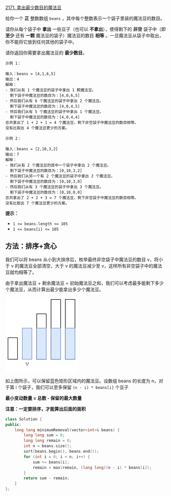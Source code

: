 [2171. 拿出最少数目的魔法豆](https://leetcode-cn.com/problems/removing-minimum-number-of-magic-beans/)

给你一个 **正** 整数数组 `beans` ，其中每个整数表示一个袋子里装的魔法豆的数目。

请你从每个袋子中 **拿出** 一些豆子（也可以 **不拿出**），使得剩下的 **非空** 袋子中（即 **至少** 还有 **一颗** 魔法豆的袋子）魔法豆的数目 **相等** 。一旦魔法豆从袋子中取出，你不能将它放到任何其他的袋子中。

请你返回你需要拿出魔法豆的 **最少数目**。

```
示例 1：

输入：beans = [4,1,6,5]
输出：4
解释：
- 我们从有 1 个魔法豆的袋子中拿出 1 颗魔法豆。
  剩下袋子中魔法豆的数目为：[4,0,6,5]
- 然后我们从有 6 个魔法豆的袋子中拿出 2 个魔法豆。
  剩下袋子中魔法豆的数目为：[4,0,4,5]
- 然后我们从有 5 个魔法豆的袋子中拿出 1 个魔法豆。
  剩下袋子中魔法豆的数目为：[4,0,4,4]
总共拿出了 1 + 2 + 1 = 4 个魔法豆，剩下非空袋子中魔法豆的数目相等。
没有比取出 4 个魔法豆更少的方案。

示例 2：

输入：beans = [2,10,3,2]
输出：7
解释：
- 我们从有 2 个魔法豆的其中一个袋子中拿出 2 个魔法豆。
  剩下袋子中魔法豆的数目为：[0,10,3,2]
- 然后我们从另一个有 2 个魔法豆的袋子中拿出 2 个魔法豆。
  剩下袋子中魔法豆的数目为：[0,10,3,0]
- 然后我们从有 3 个魔法豆的袋子中拿出 3 个魔法豆。
  剩下袋子中魔法豆的数目为：[0,10,0,0]
总共拿出了 2 + 2 + 3 = 7 个魔法豆，剩下非空袋子中魔法豆的数目相等。
没有比取出 7 个魔法豆更少的方案。

```

 

**提示：**

- `1 <= beans.length <= 105`
- `1 <= beans[i] <= 105`

## 方法：排序+贪心

我们可以将 beans 从小到大排序后，枚举最终非空袋子中魔法豆的数目 v，将小于 v 的魔法豆全部清空，大于 v 的魔法豆减少至 v，这样所有非空袋子中的魔法豆就均相等了。

由于拿出魔法豆 + 剩余魔法豆 = 初始魔法豆之和，我们可以考虑最多能剩下多少个魔法豆，从而计算出最少能拿出多少个魔法豆。

![2171](../../img/2171.png)

如上图所示，可以保留蓝色矩形区域内的魔法豆。设数组 beans 的长度为 n，对于第 i 个袋子，我们可以至多保留 `(n - i) * beans[i]` 个豆子

**最小变动数量 = 总数 - 保留的最大数量**

**注意：一定要排序，才能算出后面的面积**

```cpp
class Solution {
public:
    long long minimumRemoval(vector<int>& beans) {
        long long sum = 0;
        long long remain = 0;
        int n = beans.size();
        sort(beans.begin(), beans.end());
        for (int i = 0; i < n; i++) {
            sum += beans[i];
            remain = max(remain, (long long)(n - i) * beans[i]);
        }
        return sum - remain;
    }
};
```

